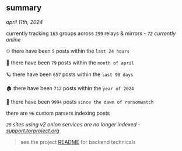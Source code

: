 
## summary
_april 11th, 2024_

currently tracking `163` groups across `299` relays & mirrors - _`72` currently online_

⏲ there have been `5` posts within the `last 24 hours`

🦈 there have been `79` posts within the `month of april`

🪐 there have been `657` posts within the `last 90 days`

🏚 there have been `712` posts within the `year of 2024`

🦕 there have been `9994` posts `since the dawn of ransomwatch`

there are `96` custom parsers indexing posts

_`20` sites using v2 onion services are no longer indexed - [support.torproject.org](https://support.torproject.org/onionservices/v2-deprecation/)_

> see the project [README](https://github.com/joshhighet/ransomwatch#ransomwatch--) for backend technicals

